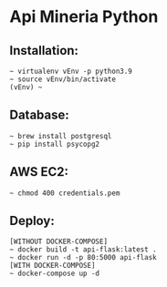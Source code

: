 # Api Mineria Python

## Installation:
```
~ virtualenv vEnv -p python3.9
~ source vEnv/bin/activate
(vEnv) ~ 
```

## Database:
```
~ brew install postgresql
~ pip install psycopg2
```

## AWS EC2:
```
~ chmod 400 credentials.pem
```

## Deploy:
```
[WITHOUT DOCKER-COMPOSE]
~ docker build -t api-flask:latest .
~ docker run -d -p 80:5000 api-flask
[WITH DOCKER-COMPOSE]
~ docker-compose up -d
```